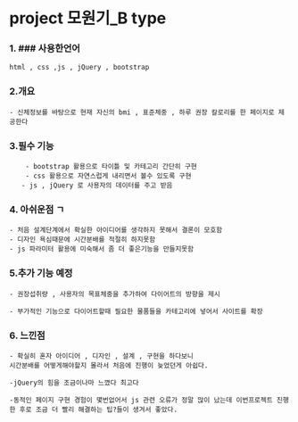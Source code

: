 # project 모원기_B type 


### 1. ### 사용한언어
    html , css ,js , jQuery , bootstrap


 ### 2.개요  
    - 신체정보를 바탕으로 현재 자신의 bmi , 표준체중 , 하루 권장 칼로리를 한 페이지로 제공한다
   
 ### 3.필수 기능
    
        - bootstrap 활용으로 타이틀 및 카테고리 간단히 구현
        - css 활용으로 자연스럽게 내리면서 볼수 있도록 구현
       - js , jQuery 로 사용자의 데이터를 주고 받음 
       
 

 ### 4. 아쉬운점 ㄱ
    - 처음 설계단계에서 확실한 아이디어를 생각하지 못해서 결론이 모호함 
    - 디자인 욕심때문에 시간분배를 적절히 하지못함
    - js 파라미터 활용에 미숙해서 좀 더 좋은기능을 만들지못함
   
 ### 5.추가 기능 예정
    - 권장섭취량 , 사용자의 목표체중을 추가하여 다이어트의 방향을 제시
    
    - 부가적인 기능으로 다이어트할때 필요한 물품들을 카테고리에 넣어서 사이트를 확장 
    
### 6. 느낀점 
    - 확실히 혼자 아이디어 , 디자인 , 설계 , 구현을 하다보니
    시간분배를 어떻게해야할지 몰라서 처음에 진행이 늦었던게 아쉽다.

    -jQuery의 힘을 조금이나마 느꼈다 최고다 
    
    -동적인 페이지 구현 경험이 몇번없어서 js 관련 오류가 정말 많이 났는데 이번프로젝트 진행한 후로 조금 더 빨리 해결하는 팁?들이 생겨서 좋았다. 